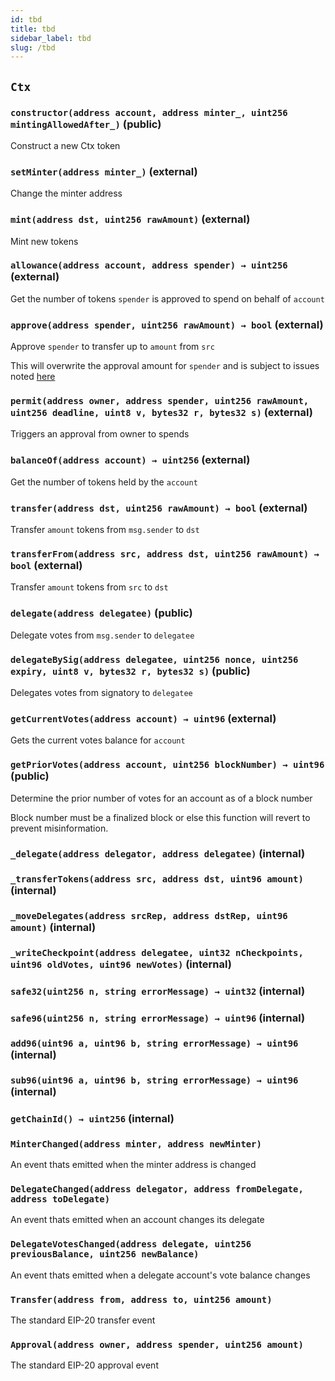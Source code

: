 ```yaml
---
id: tbd
title: tbd
sidebar_label: tbd
slug: /tbd
---
```


<!-- How To Use

1. request rinkeby eth on faucet https://faucet.rinkeby.io/
2. Go to app.cryptex.finance
3. Connect your wallet
4. Connect to rinkeby network
5. Click Faucet
6. Add your address and the amount of eth you want to wrap.
7. Click Manage Vault
8. Choose a type of collateral
9. Create Vault
10. Approve Collateral
11. Stake Collateral
12. Mint Tcap (1 USD TCAP = 150% x 1 USD Collateral) -->

## `Ctx`

### `constructor(address account, address minter_, uint256 mintingAllowedAfter_)` (public)

Construct a new Ctx token

### `setMinter(address minter_)` (external)

Change the minter address

### `mint(address dst, uint256 rawAmount)` (external)

Mint new tokens

### `allowance(address account, address spender) → uint256` (external)

Get the number of tokens `spender` is approved to spend on behalf of `account`

### `approve(address spender, uint256 rawAmount) → bool` (external)

Approve `spender` to transfer up to `amount` from `src`

This will overwrite the approval amount for `spender`
and is subject to issues noted [here](https://eips.ethereum.org/EIPS/eip-20#approve)

### `permit(address owner, address spender, uint256 rawAmount, uint256 deadline, uint8 v, bytes32 r, bytes32 s)` (external)

Triggers an approval from owner to spends

### `balanceOf(address account) → uint256` (external)

Get the number of tokens held by the `account`

### `transfer(address dst, uint256 rawAmount) → bool` (external)

Transfer `amount` tokens from `msg.sender` to `dst`

### `transferFrom(address src, address dst, uint256 rawAmount) → bool` (external)

Transfer `amount` tokens from `src` to `dst`

### `delegate(address delegatee)` (public)

Delegate votes from `msg.sender` to `delegatee`

### `delegateBySig(address delegatee, uint256 nonce, uint256 expiry, uint8 v, bytes32 r, bytes32 s)` (public)

Delegates votes from signatory to `delegatee`

### `getCurrentVotes(address account) → uint96` (external)

Gets the current votes balance for `account`

### `getPriorVotes(address account, uint256 blockNumber) → uint96` (public)

Determine the prior number of votes for an account as of a block number

Block number must be a finalized block or else this function will revert to prevent misinformation.

### `_delegate(address delegator, address delegatee)` (internal)

### `_transferTokens(address src, address dst, uint96 amount)` (internal)

### `_moveDelegates(address srcRep, address dstRep, uint96 amount)` (internal)

### `_writeCheckpoint(address delegatee, uint32 nCheckpoints, uint96 oldVotes, uint96 newVotes)` (internal)

### `safe32(uint256 n, string errorMessage) → uint32` (internal)

### `safe96(uint256 n, string errorMessage) → uint96` (internal)

### `add96(uint96 a, uint96 b, string errorMessage) → uint96` (internal)

### `sub96(uint96 a, uint96 b, string errorMessage) → uint96` (internal)

### `getChainId() → uint256` (internal)

### `MinterChanged(address minter, address newMinter)`

An event thats emitted when the minter address is changed

### `DelegateChanged(address delegator, address fromDelegate, address toDelegate)`

An event thats emitted when an account changes its delegate

### `DelegateVotesChanged(address delegate, uint256 previousBalance, uint256 newBalance)`

An event thats emitted when a delegate account's vote balance changes

### `Transfer(address from, address to, uint256 amount)`

The standard EIP-20 transfer event

### `Approval(address owner, address spender, uint256 amount)`

The standard EIP-20 approval event
